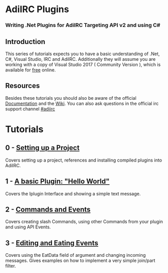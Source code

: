 # AdiIRC Plugins
### Writing .Net Plugins for AdiIRC Targeting API v2 and using C#


## Introduction 

This series of tutorials expects you to have a basic understanding of .Net, C#, Visual Studio, IRC and AdiIRC. Additionally they will assume you are working with a copy of Visual Studio 2017 ( Community Version ), which is available for [free](https://www.visualstudio.com/thank-you-downloading-visual-studio/?sku=Community&rel=15) online. 

## Resources

Besides these tutorials you should also be aware of the official [Documentation](https://adiirc.com/docsv2/html/b188f817-d351-7802-e9a1-6907dc8377be.htm) and the [Wiki](https://dev.adiirc.com/projects/adiirc/wiki). You can also ask questions in the official irc support channel [#adiirc](irc://chat.freenode.net/#AdiIRC)

# Tutorials

## 0 - [Setting up a Project](Chapter_0.md)

Covers setting up a project, references and installing compiled plugins into AdiIRC.

## 1 - [A basic Plugin: "Hello World"](Chapter_1.md)

Covers the Iplugin Interface and showing a simple text message. 

## 2 - [Commands and Events](Chapter_2.md)

Covers creating slash Commands, using other Commands from your plugin and using API Events.

## 3 - [Editing and Eating Events](Chapter_3.md)

Covers using the EatData field of argument and changing incoming messages. Gives examples on how to implement a very simple join/part filter.
